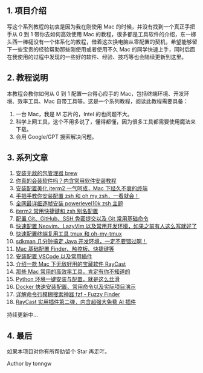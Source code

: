 ## 1. 项目介绍

写这个系列教程的初衷是因为我在刚使用 Mac 的时候，并没有找到一个真正手把手从 0 到 1 带你去如何高效使用 Mac 的教程，很多都是工具软件的介绍，东一榔头西一棒槌没有一个体系化的教程，借着这次换电脑从零配置的契机，希望能够留下一些宝贵的经验帮助那些刚使用或者使用不久 Mac 的同学快速上手，同时后面在我使用的过程中发现的一些好的软件、经验、技巧等也会陆续更新到这里。

## 2. 教程说明

本教程会教你如何从 0 到 1 配置一台得心应手的 Mac，包括终端环境、开发环境、效率工具、Mac 自带工具等。这是一个系列教程，阅读此教程需要具备：

1. 一台 Mac，我是 M 芯片的，Intel 的也问题不大。
2. 科学上网工具，这个不用多说了，懂得都懂，因为很多工具都需要使用魔法来下载。
3. 会用 Google/GPT 搜索解决问题。

## 3. 系列文章

1. [安装无敌的包管理器 brew](docs/01.%20安装无敌的包管理器%20brew.md)
2. [你真的会装软件吗？内含常用软件安装教程](docs/02.%20你真的会装软件吗？内含常用软件安装教程.md)
3. [安装配置美化 iterm2 一气呵成，Mac 下经久不衰的终端](docs/03.%20安装配置美化%20iterm2%20一气呵成，Mac%20下经久不衰的终端.md)
4. [手把手教你安装配置 zsh 和 oh my zsh，一看就会！](docs/04.%20手把手教你安装配置%20zsh%20和%20oh%20my%20zsh，一看就会！.md)
5. [全网最详细逐帧安装 powerlevel10k zsh 主题](docs/05.%20全网最详细逐帧安装%20powerlevel10k%20zsh%20主题.md)
6. [iterm2 常用快捷键和 zsh 别名配置](docs/06.%20iterm2%20常用快捷键和%20zsh%20别名配置.md)
7. [配置 Git、GitHub、SSH 免密提交以及 Git 常用基础命令](docs/07.%20配置%20Git、GitHub、SSH%20免密提交以及%20Git%20常用基础命令.md)
8. [快速配置 Neovim、LazyVim 以及常用开发环境，如果之前有人这么写就好了](docs/08.%20快速配置%20Neovim、LazyVim%20以及常用开发环境，如果之前有人这么写就好了.md)
9. [快速配置终端复用工具 tmux 和 oh-my-tmux](docs/09.%20快速配置终端复用工具%20tmux%20和%20oh-my-tmux.md)
10. [sdkman 几分钟搞定 Java 开发环境，一定不要错过啊！](docs/10.%20sdkman%20几分钟搞定%20Java%20开发环境，一定不要错过啊！.md)
11. [Mac 基础配置 Finder、触控板、快捷键等](docs/11.%20Mac%20基础配置%20Finder、触控板、快捷键等.md)
12. [安装配置 VSCode 以及常用插件](docs/12.%20安装配置%20VSCode%20以及常用插件.md)
13. [介绍一款 Mac 下无敌好用的宝藏软件 RayCast](docs/13.%20介绍一款%20Mac%20下无敌好用的宝藏软件%20RayCast.md)
14. [那些 Mac 常用的高效率工具，肯定有你不知道的](docs/14.%20那些%20Mac%20常用的高效率工具，肯定有你不知道的.md)
15. [Python 环境一键安装与配置，就是这么丝滑](docs/15.%20Python%20环境一键安装与配置，就是这么丝滑.md)
16. [Docker 快速安装配置、常用命令以及实际项目演示](docs/16.%20Docker%20快速安装配置、常用命令以及实际项目演示.md)
17. [详解命令行模糊搜索神器 fzf - Fuzzy Finder](./docs/17.%20详解命令行模糊搜索神器%20fzf%20-%20Fuzzy%20Finder.md)
18. [RayCast 实用插件第二弹，内含超强大免费 AI 插件](./docs/18.%20RayCast%20实用插件第二弹，内含超强大免费%20AI%20插件.md)



持续更新中...

## 4. 最后

如果本项目对你有所帮助留个 Star 再走吖。

Author by tonngw